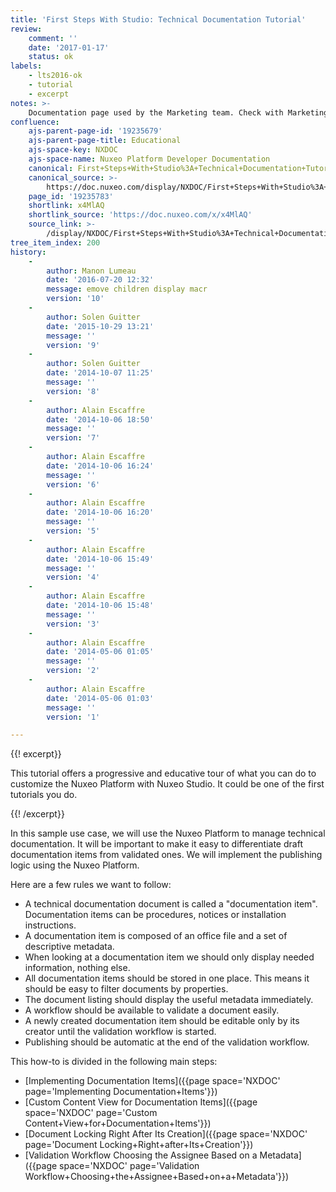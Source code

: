 ```yaml
---
title: 'First Steps With Studio: Technical Documentation Tutorial'
review:
    comment: ''
    date: '2017-01-17'
    status: ok
labels:
    - lts2016-ok
    - tutorial
    - excerpt
notes: >-
    Documentation page used by the Marketing team. Check with Marketing before deleting or moving.
confluence:
    ajs-parent-page-id: '19235679'
    ajs-parent-page-title: Educational
    ajs-space-key: NXDOC
    ajs-space-name: Nuxeo Platform Developer Documentation
    canonical: First+Steps+With+Studio%3A+Technical+Documentation+Tutorial
    canonical_source: >-
        https://doc.nuxeo.com/display/NXDOC/First+Steps+With+Studio%3A+Technical+Documentation+Tutorial
    page_id: '19235783'
    shortlink: x4MlAQ
    shortlink_source: 'https://doc.nuxeo.com/x/x4MlAQ'
    source_link: >-
        /display/NXDOC/First+Steps+With+Studio%3A+Technical+Documentation+Tutorial
tree_item_index: 200
history:
    -
        author: Manon Lumeau
        date: '2016-07-20 12:32'
        message: emove children display macr
        version: '10'
    -
        author: Solen Guitter
        date: '2015-10-29 13:21'
        message: ''
        version: '9'
    -
        author: Solen Guitter
        date: '2014-10-07 11:25'
        message: ''
        version: '8'
    -
        author: Alain Escaffre
        date: '2014-10-06 18:50'
        message: ''
        version: '7'
    -
        author: Alain Escaffre
        date: '2014-10-06 16:24'
        message: ''
        version: '6'
    -
        author: Alain Escaffre
        date: '2014-10-06 16:20'
        message: ''
        version: '5'
    -
        author: Alain Escaffre
        date: '2014-10-06 15:49'
        message: ''
        version: '4'
    -
        author: Alain Escaffre
        date: '2014-10-06 15:48'
        message: ''
        version: '3'
    -
        author: Alain Escaffre
        date: '2014-05-06 01:05'
        message: ''
        version: '2'
    -
        author: Alain Escaffre
        date: '2014-05-06 01:03'
        message: ''
        version: '1'

---
```

{{! excerpt}}

This tutorial offers a progressive and educative tour of what you can do to customize the Nuxeo Platform with Nuxeo Studio. It could be one of the first tutorials you do.

{{! /excerpt}}

In this sample use case, we will use the Nuxeo Platform to manage technical documentation. It will be important to make it easy to differentiate draft documentation items from validated ones. We will implement the publishing logic using the Nuxeo Platform.

Here are a few rules we want to follow:

*   A technical documentation document is called a "documentation item". Documentation items can be procedures, notices or installation instructions.
*   A documentation item is composed of an office file and a set of descriptive metadata.
*   When looking at a documentation item we should only display needed information, nothing else.
*   All documentation items should be stored in one place. This means it should be easy to filter documents by properties.
*   The document listing should display the useful metadata immediately.
*   A workflow should be available to validate a document easily.
*   A newly created documentation item should be editable only by its creator until the validation workflow is started.
*   Publishing should be automatic at the end of the validation workflow.

This how-to is divided in the following main steps:

*   [Implementing Documentation Items]({{page space='NXDOC' page='Implementing Documentation+Items'}})
*   [Custom Content View for Documentation Items]({{page space='NXDOC' page='Custom Content+View+for+Documentation+Items'}})
*   [Document Locking Right After Its Creation]({{page space='NXDOC' page='Document Locking+Right+after+Its+Creation'}})
*   [Validation Workflow Choosing the Assignee Based on a Metadata]({{page space='NXDOC' page='Validation Workflow+Choosing+the+Assignee+Based+on+a+Metadata'}})
